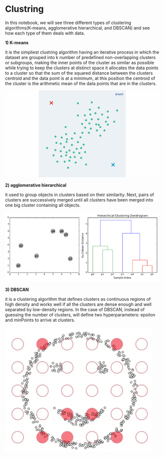 # Clustring

In this notebook, we will see three different types of clustering algorithms(K-means, agglomerative hierarchical, and DBSCAN) and see how each type of them deals with data.


**1) K-means**

it is the simpliest clustring algorithm having an iterative process in which the dataset are grouped into k number of predefined non-overlapping clusters or subgroups, making the inner points of the cluster as similar as possible while trying to keep the clusters at distinct space it allocates the data points to a cluster so that the sum of the squared distance between the clusters centroid and the data point is at a minimum, at this position the centroid of the cluster is the arithmetic mean of the data points that are in the clusters.

<img src='images/Kmeans.gif'>

**2) agglomerative hierarchical**

it used to group objects in clusters based on their similarity. Next, pairs of clusters are successively merged until all clusters have been merged into one big cluster containing all objects.

<img src='images/hierarchical.gif'>

**3) DBSCAN**

it is a clustering algorithm that defines clusters as continuous regions of high density and works well if all the clusters are dense enough and well separated by low-density regions. In the case of DBSCAN, instead of guessing the number of clusters, will define two hyperparameters: epsilon and minPoints to arrive at clusters.

<img src='images/DBSCAN.gif'>